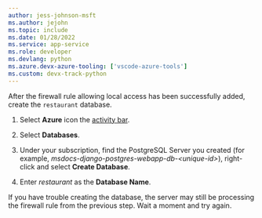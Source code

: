 ```yaml
---
author: jess-johnson-msft
ms.author: jejohn
ms.topic: include
ms.date: 01/28/2022
ms.service: app-service
ms.role: developer
ms.devlang: python
ms.azure.devx-azure-tooling: ['vscode-azure-tools']
ms.custom: devx-track-python
---
```


After the firewall rule allowing local access has been successfully added, create the `restaurant` database.

1. Select **Azure** icon the [activity bar](https://code.visualstudio.com/docs/getstarted/userinterface).

1. Select **Databases**.

1. Under your subscription, find the PostgreSQL Server you created (for example, *msdocs-django-postgres-webapp-db-\<unique-id>*), right-click and select **Create Database**.

1. Enter *restaurant* as the **Database Name**.

If you have trouble creating the database, the server may still be processing the firewall rule from the previous step. Wait a moment and try again.
